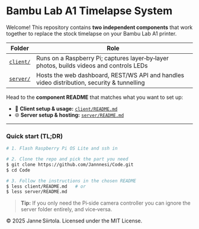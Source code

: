 # Bambu Lab A1 Timelapse System

Welcome! This repository contains **two independent components** that work together to replace the stock timelapse on your Bambu Lab A1 printer.

| Folder | Role |
|--------|------|
| [`client/`](client/readme.md) | Runs on a Raspberry Pi; captures layer‑by‑layer photos, builds videos and controls LEDs |
| [`server/`](server/readme.md) | Hosts the web dashboard, REST/WS API and handles video distribution, security & tunnelling |

Head to the **component README** that matches what you want to set up:

- 👷 **Client setup & usage:** [`client/README.md`](client/README.md)
- 🌐 **Server setup & hosting:** [`server/README.md`](server/README.md)

---

### Quick start (TL;DR)
```bash
# 1. Flash Raspberry Pi OS Lite and ssh in

# 2. Clone the repo and pick the part you need
$ git clone https://github.com/Jannnesi/Code.git
$ cd Code

# 3. Follow the instructions in the chosen README
$ less client/README.md   # or
$ less server/README.md
```

> **Tip:** If you only need the Pi‑side camera controller you can ignore the server folder entirely, and vice‑versa.

© 2025 Janne Siirtola.  Licensed under the MIT License.
